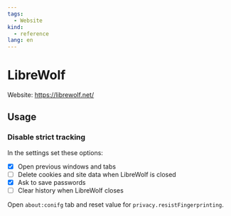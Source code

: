 ```yaml
---
tags:
  - Website
kind:
  - reference
lang: en
---
```


# LibreWolf

Website: <https://librewolf.net/>

## Usage

### Disable strict tracking

In the settings set these options:

* [x] Open previous windows and tabs
* [ ] Delete cookies and site data when LibreWolf is closed
* [x] Ask to save passwords
* [ ] Clear history when LibreWolf closes

Open `about:conifg` tab and reset value for `privacy.resistFingerprinting`.